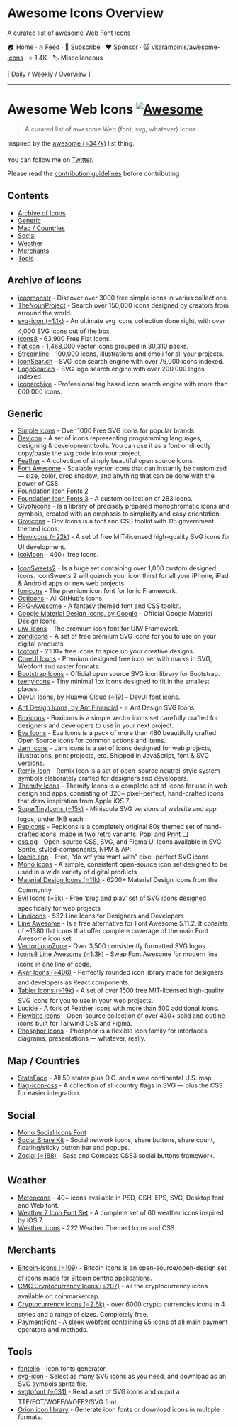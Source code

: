 # Awesome Icons Overview

A curated list of awesome Web Font Icons

[🏠 Home](/README.md) · [🔥 Feed](https://www.trackawesomelist.com/vkarampinis/awesome-icons/rss.xml) · [📮 Subscribe](https://trackawesomelist.us17.list-manage.com/subscribe?u=d2f0117aa829c83a63ec63c2f&id=36a103854c) · [❤️  Sponsor](https://github.com/sponsors/theowenyoung) · [😺 vkarampinis/awesome-icons](https://github.com/vkarampinis/awesome-icons) · ⭐ 1.4K · 🏷️ Miscellaneous

[ [Daily](/content/vkarampinis/awesome-icons/README.md) / [Weekly](/content/vkarampinis/awesome-icons/week/README.md) / Overview ]

---

# Awesome Web Icons [![Awesome](https://awesome.re/badge.svg)](https://awesome.re)

> A curated list of awesome Web (font, svg, whatever) Icons.

Inspired by the [awesome (⭐347k)](https://github.com/sindresorhus/awesome) list thing.

You can follow me on [Twitter](https://twitter.com/vkarampinis).

Please read the [contribution guidelines](https://github.com/vkarampinis/awesome-icons/blob/master/README.md/contributing.md) before contributing

## Contents

*   [Archive of Icons](#archive-of-icons)
*   [Generic](#generic)
*   [Map / Countries](#map--countries)
*   [Social](#social)
*   [Weather](#weather)
*   [Merchants](#merchants)
*   [Tools](#tools)

## Archive of Icons

*   [iconmonstr](https://iconmonstr.com/) - Discover over 3000  free simple icons in varius collections.
*   [TheNounProject](https://thenounproject.com/) - Search over 150,000 icons designed by creators from arround the world.
*   [svg-icon (⭐1.1k)](https://github.com/leungwensen/svg-icon) - An ultimate svg icons collection done right, with over 4,000 SVG icons out of the box.
*   [icons8](https://icons8.com/) - 63,900 Free Flat Icons.
*   [flaticon](https://www.flaticon.com/) - 1,468,000 vector icons grouped in 30,310 packs.
*   [Streamline](https://streamlinehq.com/) - 100,000 icons, illustrations and emoji for all your projects.
*   [IconSear.ch](https://iconsear.ch/search.html) - SVG icon search engine with over 76,000 icons indexed.
*   [LogoSear.ch](https://logosear.ch/search.html) - SVG logo search engine with over 200,000 logos indexed.
*   [iconarchive](https://iconarchive.com/) - Professional tag based icon search engine with more than 600,000 icons.

## Generic

*   [Simple icons](https://simpleicons.org/) - Over 1000 Free SVG icons for popular brands.
*   [Devicon](https://devicon.dev) - A set of icons representing programming languages, designing & development tools. You can use it as a font or directly copy/paste the svg code into your project.
*   [Feather](https://feathericons.com/) - A collection of simply beautiful open source icons.
*   [Font Awesome](https://fontawesome.com/) - Scalable vector icons that can instantly be customized — size, color, drop shadow, and anything that can be done with the power of CSS.
*   [Foundation Icon Fonts 2](https://zurb.com/playground/foundation-icons)
*   [Foundation Icon Fonts 3](https://zurb.com/playground/foundation-icon-fonts-3) - A custom collection of 283 icons.
*   [Glyphicons](https://glyphicons.com/) - Is a library of precisely prepared monochromatic icons and symbols, created with an emphasis to simplicity and easy orientation.
*   [Govicons](http://govicons.io/) - Gov Icons is a font and CSS toolkit with 115 government themed icons.
*   [Heroicons (⭐22k)](https://github.com/tailwindlabs/heroicons) - A set of free MIT-licensed high-quality SVG icons for UI development.
*   [icoMoon](https://icomoon.io) - 490+ free Icons.

<!--lint disable awesome-list-item-->

*   [IconSweets2](https://www.designbombs.com/iconsweets2/) - Is a huge set containing over 1,000 custom designed icons. IconSweets 2 will quench your icon thirst for all your iPhone, iPad & Android apps or new web projects.
*   [Ionicons](https://ionic.io/ionicons) - The premium icon font for Ionic Framework.
*   [Octicons](https://octicons.github.com/) - All GitHub's icons.
*   [RPG-Awesome](https://nagoshiashumari.github.io/Rpg-Awesome/) - A fantasy themed font and CSS toolkit.
*   [Google Material Design Icons, by Google](https://fonts.google.com/icons) - Official Google Material Design Icons.
*   [uiw-icons](https://uiwjs.github.io/icons/) - The premium icon font for UIW Framework.
*   [zondicons](http://www.zondicons.com/) - A set of free premium SVG icons for you to use on your digital products.
*   [Icofont](https://icofont.com/) - 2100+ free icons to spice up your creative designs.
*   [CoreUI Icons](https://coreui.io/icons/free/) - Premium designed free icon set with marks in SVG, Webfont and raster formats.
*   [Bootstrap Icons](https://icons.getbootstrap.com/) - Official open source SVG icon library for Bootstrap.
*   [teenyicons](https://teenyicons.com/) - Tiny minimal 1px icons designed to fit in the smallest places.
*   [DevUI Icons, by Huawei Cloud (⭐19)](https://github.com/DevCloudFE/devui-icons) - DevUI font icons.
*   [Ant Design Icons, by Ant Financial](https://ant.design/components/icon/) - ⭐ Ant Design SVG Icons.
*   [Boxicons](https://boxicons.com/) - Boxicons is a simple vector icons set carefully crafted for designers and developers to use in your next project.
*   [Eva Icons](https://akveo.github.io/eva-icons/) - Eva Icons is a pack of more than 480 beautifully crafted Open Source icons for common actions and items.
*   [Jam Icons](https://jam-icons.com/) - Jam icons is a set of icons designed for web projects, illustrations, print projects, etc. Shipped in JavaScript, font & SVG versions.
*   [Remix Icon](https://remixicon.com/) - Remix Icon is a set of open-source neutral-style system symbols elaborately crafted for designers and developers.
*   [Themify Icons](https://themify.me/themify-icons) - Themify Icons is a complete set of icons for use in web design and apps, consisting of 320+ pixel-perfect, hand-crafted icons that draw inspiration from Apple iOS 7.
*   [SuperTinyIcons (⭐15k)](https://github.com/edent/SuperTinyIcons) - Miniscule SVG versions of website and app logos, under 1KB each.
*   [Pepicons](https://pepicons.com) - Pepicons is a completely original 80s themed set of hand-crafted icons, made in two retro variants: Pop! and Print ❏
*   [css.gg](https://css.gg/) - Open-source CSS, SVG, and Figma UI Icons available in SVG Sprite, styled-components, NPM & API
*   [Iconic.app](https://iconic.app/) - Free, “do wtf you want with” pixel-perfect SVG icons
*   [Mono Icons](https://icons.mono.company) - A simple, consistent open-source icon set designed to be used in a wide variety of digital products
*   [Material Design Icons (⭐11k)](https://github.com/Templarian/MaterialDesign) - 6200+ Material Design Icons from the Community
*   [Evil Icons (⭐5k)](https://github.com/evil-icons/evil-icons) - Free ‘plug and play’ set of SVG icons designed specifically for web projects
*   [Lineicons](https://lineicons.com/) - 532 Line Icons for Designers and Developers
*   [Line Awesome](https://icons8.com/line-awesome) - Is a free alternative for Font Awesome 5.11.2. It consists of \~1380 flat icons that offer complete coverage of the main Font Awesome icon set
*   [VectorLogoZone](https://www.vectorlogo.zone/) - Over 3,500 consistently formatted SVG logos.
*   [Icons8 Line Awesome (⭐1.3k)](https://github.com/icons8/line-awesome) - Swap Font Awesome for modern line icons in one line of code.
*   [Akar Icons (⭐406)](https://github.com/artcoholic/akar-icons) - Perfectly rounded icon library made for designers and developers as React components.
*   [Tabler Icons (⭐19k)](https://github.com/tabler/tabler-icons) - A set of over 1500 free MIT-licensed high-quality SVG icons for you to use in your web projects.
*   [Lucide](https://lucide.dev) - A fork of Feather Icons with more than 500 additional icons.
*   [Flowbite Icons](https://flowbite.com/icons/) - Open-source collection of over 430+ solid and outline icons built for Tailwind CSS and Figma.
*   [Phosphor Icons](https://github.com/phosphor-icons) - Phosphor is a flexible icon family for interfaces, diagrams, presentations — whatever, really.

## Map / Countries

*   [StateFace](http://propublica.github.io/stateface/) - All 50 states plus D.C. and a wee continental U.S. map.
*   [flag-icon-css](https://flagicons.lipis.dev/) - A collection of all country flags in SVG — plus the CSS for easier integration.

## Social

*   [Mono Social Icons Font](http://drinchev.github.io/monosocialiconsfont/)
*   [Social Share Kit](https://socialsharekit.com/) - Social network icons, share buttons, share count, floating/sticky button bar and popups.
*   [Zocial (⭐188)](https://github.com/adamstac/zocial) - Sass and Compass CSS3 social buttons framework.

## Weather

*   [Meteocons](https://demo.alessioatzeni.com/meteocons/) - 40+ icons available in PSD, CSH, EPS, SVG, Desktop font and Web font.
*   [Weather 7 Icon Font Set](https://www.pixeden.com/icon-fonts/weather-7-icon-font-set) - A complete set of 60 weather icons inspired by iOS 7.
*   [Weather Icons](https://erikflowers.github.io/weather-icons/) - 222 Weather Themed Icons and CSS.

## Merchants

*   [Bitcoin-Icons (⭐109)](https://github.com/BitcoinDesign/Bitcoin-Icons) - Bitcoin Icons is an open-source/open-design set of icons made for Bitcoin centric applications.
*   [CMC Cryptocurrency Icons (⭐207)](https://github.com/ErikThiart/cryptocurrency-icons) - all the cryptocurrency icons available on coinmarketcap.
*   [Cryptocurrency Icons (⭐2.6k)](https://github.com/spothq/cryptocurrency-icons) - over 6000 crypto currencies icons in 4 styles and a range of sizes. Completely free.
*   [PaymentFont](http://paymentfont.io/) - A sleek webfont containing 95 icons of all main payment operators and methods.

## Tools

*   [fontello](https://fontello.com/) - Icon fonts generator.
*   [svg-icon](https://leungwensen.github.io/svg-icon/) - Select as many SVG icons as you need, and download as an SVG symbols sprite file.
*   [svgtofont (⭐631)](https://github.com/jaywcjlove/svgtofont) - Read a set of SVG icons and ouput a TTF/EOT/WOFF/WOFF2/SVG font.
*   [Orion icon library](https://www.orioniconlibrary.com/) - Generate icon fonts or download icons in multiple formats.

